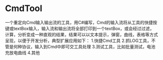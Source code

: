 # CmdTool
一个重定向Cmd输入输出流的工具，用C#编写，Cmd的输入流将从工具的快捷按键或textBox输入，输入流和输出流将全部打印到一个textBox，或会经过过滤，计算，分析变成一种直观的结果，结果可以以文本提示，弹窗，曲线，表格等方式呈现，以便于开发分析，典型扩展应用如下： 1.快捷Cmd工具 2.抓LOG工具，不管是何种协议，输入到Cmd中即可交工具处理 3.测试工具，比如批量测试，电池充放电曲线 4.其他
